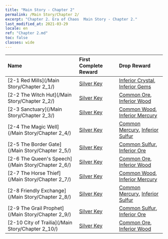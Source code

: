 ```yaml
---
title: "Main Story - Chapter 2"
permalink: /Main Story/Chapter 2/
excerpt: "Chapter 2. Era of Chaos  Main Story - Chapter 2."
last_modified_at: 2021-03-29
locale: en
ref: "Chapter 2.md"
toc: false
classes: wide
---
```


  | Name |  First Complete Reward | Drop Reward |
  |:------------|:------------|:------------| 
  | [2-1 Red Mills](/Main Story/Chapter 2_1/) | [Silver Key](/Items/con_693/) | [Inferior Crystal](/Items/mat_5/), [Inferior Gems](/Items/mat_4/) |
  | [2-2 The Witch Hut](/Main Story/Chapter 2_2/) | [Silver Key](/Items/con_693/) | [Common Ore](/Items/mat_6/), [Inferior Wood](/Items/mat_1/) |
  | [2-3 Sanctuary](/Main Story/Chapter 2_3/) | [Silver Key](/Items/con_693/) | [Common Wood](/Items/mat_7/), [Inferior Mercury](/Items/mat_2/) |
  | [2-4 The Magic Well](/Main Story/Chapter 2_4/) | [Silver Key](/Items/con_693/) | [Common Mercury](/Items/mat_8/), [Inferior Sulfur](/Items/mat_3/) |
  | [2-5 The Border Gate](/Main Story/Chapter 2_5/) | [Silver Key](/Items/con_693/) | [Common Sulfur](/Items/mat_9/), [Inferior Ore](/Items/mat_1/) |
  | [2-6 The Queen's Speech](/Main Story/Chapter 2_6/) | [Silver Key](/Items/con_693/) | [Common Ore](/Items/mat_6/), [Inferior Wood](/Items/mat_1/) |
  | [2-7 The Horse Thief](/Main Story/Chapter 2_7/) | [Silver Key](/Items/con_693/) | [Common Wood](/Items/mat_7/), [Inferior Mercury](/Items/mat_2/) |
  | [2-8 Friendly Exchange](/Main Story/Chapter 2_8/) | [Silver Key](/Items/con_693/) | [Common Mercury](/Items/mat_8/), [Inferior Sulfur](/Items/mat_3/) |
  | [2-9 The Grail Prophet](/Main Story/Chapter 2_9/) | [Silver Key](/Items/con_693/) | [Common Sulfur](/Items/mat_9/), [Inferior Ore](/Items/mat_1/) |
  | [2-10 City of Trailia](/Main Story/Chapter 2_10/) | [Silver Key](/Items/con_693/) | [Common Ore](/Items/mat_6/), [Inferior Wood](/Items/mat_1/) |

